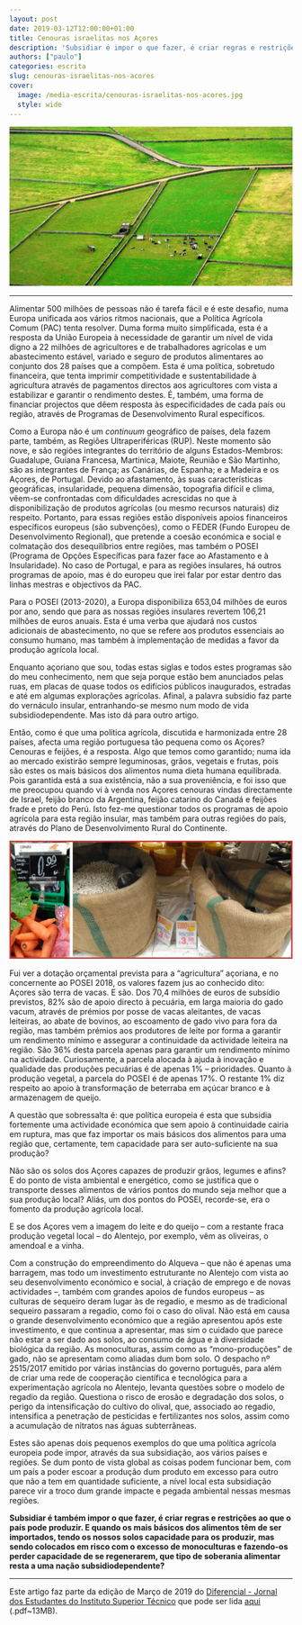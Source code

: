 ```yaml
---
layout: post
date: 2019-03-12T12:00:00+01:00
title: Cenouras israelitas nos Açores
description: 'Subsidiar é impor o que fazer, é criar regras e restrições ao que o país pode produzir. E quando os mais básicos dos alimentos têm de ser importados, que tipo de soberania alimentar resta a uma nação subsidiodependente?'
authors: ["paulo"]
categories: escrita
slug: cenouras-israelitas-nos-acores
cover:
  image: /media-escrita/cenouras-israelitas-nos-acores.jpg
  style: wide
---
```


![](/media-escrita/cenouras-israelitas-nos-acores.jpg)

---

Alimentar 500 milhões de pessoas não é tarefa fácil e é este desafio, numa Europa unificada aos vários ritmos nacionais, que a Política Agrícola Comum (PAC) tenta resolver. Duma forma muito simplificada, esta é a resposta da União Europeia à necessidade de garantir um nível de vida digno a 22 milhões de agricultores e de trabalhadores agrícolas e um abastecimento estável, variado e seguro de produtos alimentares ao conjunto dos 28 países que a compõem. Esta é uma política, sobretudo financeira, que tenta imprimir competitividade e sustentabilidade à agricultura através de pagamentos directos aos agricultores com vista a estabilizar e garantir o rendimento destes. É, também, uma forma de financiar projectos que dêem resposta às especificidades de cada país ou região, através de Programas de Desenvolvimento Rural específicos.

Como a Europa não é um <em>continuum</em> geográfico de países, dela fazem parte, também, as Regiões Ultraperiféricas (RUP). Neste momento são nove, e são regiões integrantes do território de alguns Estados-Membros: Guadalupe, Guiana Francesa, Martinica, Maiote, Reunião e São Martinho, são as integrantes de França; as Canárias, de Espanha; e a Madeira e os Açores, de Portugal. Devido ao afastamento, às suas características geográficas, insularidade, pequena dimensão, topografia difícil e clima, vêem-se confrontadas com dificuldades acrescidas no que à disponibilização de produtos agrícolas (ou mesmo recursos naturais) diz respeito. Portanto, para essas regiões estão disponíveis apoios financeiros específicos europeus (são subvenções), como o FEDER (Fundo Europeu de Desenvolvimento Regional), que pretende a coesão económica e social e colmatação dos desequilíbrios entre regiões, mas também o POSEI (Programa de Opções Específicas para fazer face ao Afastamento e à Insularidade). No caso de Portugal, e para as regiões insulares, há outros programas de apoio, mas é do europeu que irei falar por estar dentro das linhas mestras e objectivos da PAC.

Para o POSEI (2013-2020), a Europa disponibiliza 653,04 milhões de euros por ano, sendo que para as nossas regiões insulares revertem 106,21 milhões de euros anuais. Esta é uma verba que ajudará nos custos adicionais de abastecimento, no que se refere aos produtos essenciais ao consumo humano, mas também à implementação de medidas a favor da produção agrícola local.

Enquanto açoriano que sou, todas estas siglas e todos estes programas são do meu conhecimento, nem que seja porque estão bem anunciados pelas ruas, em placas de quase todos os edifícios públicos inaugurados, estradas e até em algumas explorações agrícolas. Afinal, a palavra subsídio faz parte do vernáculo insular, entranhando-se mesmo num modo de vida subsidiodependente. Mas isto dá para outro artigo.

Então, como é que uma política agrícola, discutida e harmonizada entre 28 países, afecta uma região portuguesa tão pequena como os Açores? Cenouras e feijões, é a resposta. Algo que temos como garantido; numa ida ao mercado existirão sempre leguminosas, grãos, vegetais e frutas, pois são estes os mais básicos dos alimentos numa dieta humana equilibrada. Pois garantida está a sua existência, não a sua proveniência, e foi isso que me preocupou quando vi à venda nos Açores cenouras vindas directamente de Israel, feijão branco da Argentina, feijão catarino do Canadá e feijões frade e preto do Perú. Isto fez-me questionar todos os programas de apoio agrícola para esta região insular, mas também para outras regiões do país, através do Plano de Desenvolvimento Rural do Continente.

![](/media-escrita/cenouras-feijoes.jpg)

Fui ver a dotação orçamental prevista para a “agricultura” açoriana, e no concernente ao POSEI 2018, os valores fazem jus ao conhecido dito: Açores são terra de vacas. E são. Dos 70,4 milhões de euros de subsídio previstos, 82% são de apoio directo à pecuária, em larga maioria do gado vacum, através de prémios por posse de vacas aleitantes, de vacas leiteiras, ao abate de bovinos, ao escoamento de gado vivo para fora da região, mas também prémios aos produtores de leite por forma a garantir um rendimento mínimo e assegurar a continuidade da actividade leiteira na região. São 36% desta parcela apenas para garantir um rendimento mínimo na actividade. Curiosamente, a parcela alocada à ajuda à inovação e qualidade das produções pecuárias é de apenas 1% – prioridades. Quanto à produção vegetal, a parcela do POSEI é de apenas 17%. O restante 1% diz respeito ao apoio à transformação de beterraba em açúcar branco e à armazenagem de queijo.

A questão que sobressalta é: que política europeia é esta que subsidia fortemente uma actividade económica que sem apoio à continuidade cairia em ruptura, mas que faz importar os mais básicos dos alimentos para uma região que, certamente, tem capacidade para ser auto-suficiente na sua produção?

Não são os solos dos Açores capazes de produzir grãos, legumes e afins? E do ponto de vista ambiental e energético, como se justifica que o transporte desses alimentos de vários pontos do mundo seja melhor que a sua produção local? Aliás, um dos pontos do POSEI, recorde-se, era o fomento da produção agrícola local.

E se dos Açores vem a imagem do leite e do queijo – com a restante fraca produção vegetal local – do Alentejo, por exemplo, vêm as oliveiras, o amendoal e a vinha.

Com a construção do empreendimento do Alqueva – que não é apenas uma barragem, mas todo um investimento estruturante no Alentejo com vista ao seu desenvolvimento económico e social, à criação de emprego e de novas actividades –, também com grandes apoios de fundos europeus – as culturas de sequeiro deram lugar às de regadio, e mesmo as de tradicional sequeiro passaram a regadio, como foi o caso do olival. Não está em causa o grande desenvolvimento económico que a região apresentou após este investimento, e que continua a apresentar, mas sim o cuidado que parece não estar a ser dado aos solos, ao consumo de água e à diversidade biológica da região. As monoculturas, assim como as “mono-produções” de gado, não se apresentam como aliadas dum bom solo. O despacho nº 2515/2017 emitido por várias instâncias do governo português, para além de criar uma rede de cooperação científica e tecnológica para a experimentação agrícola no Alentejo, levanta questões sobre o modelo de regadio da região. Questiona o risco de erosão e degradação dos solos, o perigo da intensificação do cultivo do olival, que, associado ao regadio, intensifica a penetração de pesticidas e fertilizantes nos solos, assim como a acumulação de nitratos nas águas subterrâneas.

Estes são apenas dois pequenos exemplos do que uma política agrícola europeia pode impor, através da sua subsidiação, aos vários países e regiões. Se dum ponto de vista global as coisas podem funcionar bem, com um país a poder escoar a produção dum produto em excesso para outro que não a tem em quantidade suficiente, a nível local esta subsidiação parece vir a troco dum grande impacte e pegada ambiental nessas mesmas regiões.

**Subsidiar é também impor o que fazer, é criar regras e restrições ao que o país pode produzir. E quando os mais básicos dos alimentos têm de ser importados, tendo os nossos solos capacidade para os produzir, mas sendo colocados em risco com o excesso de monoculturas e fazendo-os perder capacidade de se regenerarem, que tipo de soberania alimentar resta a uma nação subsidiodependente?**

---
<i class="fas fa-info" aria-hidden="true" style="color:#c3423f"></i>
Este artigo faz parte da edição de  Março de 2019 do [Diferencial - Jornal dos Estudantes do Instituto Superior Técnico](http://diferencial.tecnico.ulisboa.pt/) que pode ser lida [aqui](https://diferencial.tecnico.ulisboa.pt/wp-content/uploads/2019/03/A-UE-nao-esta-online.pdf) (.pdf~13MB).
